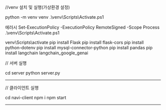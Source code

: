//venv 설치 및 실행(가상환경 설정)

python -m venv venv
.\venv\Scripts\Activate.ps1

에러시
Set-ExecutionPolicy -ExecutionPolicy RemoteSigned -Scope Process
.\venv\Scripts\Activate.ps1

venv\Scripts\activate
pip install Flask
pip install flask-cors
pip install python-dotenv
pip install mysql-connector-python
pip install pandas
pip install langchain langchain_google_genai


// 서버 실행

cd server
python server.py

---

// 클라이언트 실행

cd navi-client
npm i
npm start

---

